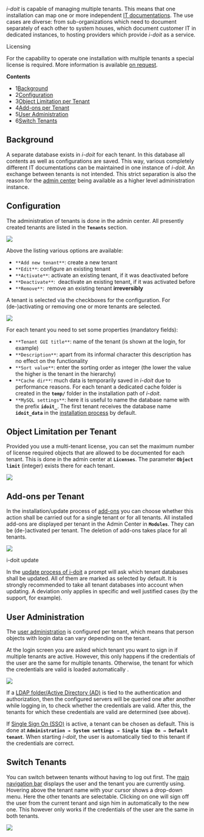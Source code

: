 _i-doit_ is capable of managing multiple tenants. This means that one installation can map one or more independent [IT documentations](/display/en/Glossary). The use cases are diverse: from sub-organizations which need to document separately of each other to system houses, which document customer IT in dedicated instances, to hosting providers which provide _i-doit_ as a service.

Licensing

For the capability to operate one installation with multiple tenants a special license is required. More information is available [on request](https://www.i-doit.com/en/company/contact/).

**Contents**

*   1[Background](#MultiTenants-Background)
*   2[Configuration](#MultiTenants-Configuration)
*   3[Object Limitation per Tenant](#MultiTenants-ObjectLimitationperTenant)
*   4[Add-ons per Tenant](#MultiTenants-Add-onsperTenant)
*   5[User Administration](#MultiTenants-UserAdministration)
*   6[Switch Tenants](#MultiTenants-SwitchTenants)

Background
----------

A separate database exists in _i-doit_ for each tenant. In this database all contents as well as configurations are saved. This way, various completely different IT documentations can be maintained in one instance of _i-doit_. An exchange between tenants is not intended. This strict separation is also the reason for the [admin center](/display/en/Admin+Center) being available as a higher level administration instance.

Configuration
-------------

The administration of tenants is done in the admin center. All presently created tenants are listed in the **`Tenants`** section.

![](/download/attachments/44171296/admin_center_tenants.png?version=1&modificationDate=1490626936690&api=v2)

Above the listing various options are available:

*   `**Add new tenant**`: create a new tenant
*   `**Edit**`: configure an existing tenant
*   `**Activate**`: activate an existing tenant, if it was deactivated before
*   `**Deactivate**`:  deactivate an existing tenant, if it was activated before
*   `**Remove**`:  remove an existing tenant **irreversibly**

A tenant is selected via the checkboxes for the configuration. For (de-)activating or removing one or more tenants are selected.

![](/download/attachments/44171296/admin_center_tenant_edit.png?version=1&modificationDate=1490626966649&api=v2)

For each tenant you need to set some properties (mandatory fields):

*   `**Tenant GUI title**`: name of the tenant (is shown at the login, for example)
*   `**Description**`: apart from its informal character this description has no effect on the functionality
*   `**Sort value**`: enter the sorting order as integer (the lower the value the higher is the tenant in the hierarchy)
*   `**Cache dir**`: much data is temporarily saved in _i-doit_ due to performance reasons. For each tenant a dedicated cache folder is created in the **`temp/`** folder in the installation path of _i-doit_.
*   `**MySQL settings**`: here it is useful to name the database name with the prefix **`idoit_`**. The first tenant receives the database name **`idoit_data`** in the [installation process](/display/en/Setup) by default.

Object Limitation per Tenant
----------------------------

Provided you use a multi-tenant license, you can set the maximum number of license required objects that are allowed to be documented for each tenant. This is done in the admin center at **`Licenses`**. The parameter **`Object limit`** (integer) exists there for each tenant.

![](/download/attachments/44171296/admin_center_licenses.png?version=1&modificationDate=1490626966923&api=v2)

Add-ons per Tenant
------------------

In the installation/update process of [add-ons](/display/en/i-doit+pro+Add-ons) you can choose whether this action shall be carried out for a single tenant or for all tenants. All installed add-ons are displayed per tenant in the Admin Center in **`Modules`**. They can be (de-)activated per tenant. The deletion of add-ons takes place for all tenants.

![](/download/attachments/44171296/admin_center_modules.png?version=1&modificationDate=1490626996649&api=v2)

i-doit update

In the [update process of i-doit](/display/en/Update) a prompt will ask which tenant databases shall be updated. All of them are marked as selected by default. It is strongly recommended to take all tenant databases into account when updating. A deviation only applies in specific and well justified cases (by the support, for example).

User Administration
-------------------

The [user administration](/display/en/Initial+Login) is configured per tenant, which means that person objects with login data can vary depending on the tenant.

At the login screen you are asked which tenant you want to sign in if multiple tenants are active. However, this only happens if the credentials of the user are the same for multiple tenants. Otherwise, the tenant for which the credentials are valid is loaded automatically .

![](/download/attachments/44171296/login_multi-tenant.png?version=1&modificationDate=1490626996669&api=v2)

If a [LDAP folder/Active Directory (AD)](/pages/viewpage.action?pageId=37355601) is tied to the authentication and authorization, then the configured servers will be queried one after another while logging in, to check whether the credentials are valid. After this, the tenants for which these credentials are valid are determined (see above).

If [Single Sign On (SSO)](/pages/viewpage.action?pageId=37355648) is active, a tenant can be chosen as default. This is done at **`Administration → System settings → Single Sign On → Default tenant`**. When starting _i-doit_, the user is automatically tied to this tenant if the credentials are correct.

Switch Tenants
--------------

You can switch between tenants without having to log out first. The [main navigation bar](/display/en/Structure+of+the+IT+Documentation) displays the user and the tenant you are currently using. Hovering above the tenant name with your cursor shows a drop-down menu. Here the other tenants are selectable. Clicking on one will sign off the user from the current tenant and sign him in automatically to the new one. This however only works if the credentials of the user are the same in both tenants.

![](/download/attachments/44171296/logged_in.png?version=1&modificationDate=1490626996681&api=v2)